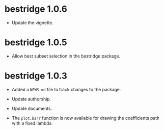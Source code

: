 # bestridge 1.0.6

* Update the vignette.

# bestridge 1.0.5

* Allow best subset selection in the bestridge package.


# bestridge 1.0.3

* Added a `NEWS.md` file to track changes to the package.

* Update authorship.

* Update documents.

* The `plot.bsrr` function is now available for drawing the coefficients path with a fixed lambda.
